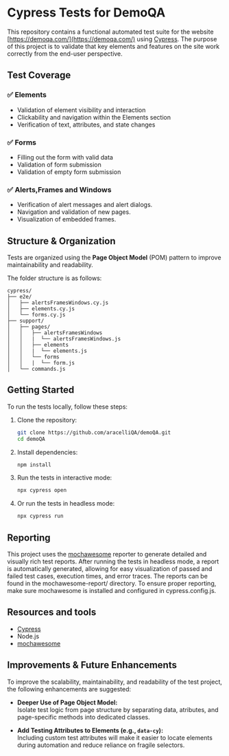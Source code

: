 # Cypress Tests for DemoQA

This repository contains a functional automated test suite for the website [https://demoqa.com/](https://demoqa.com/) using [Cypress](https://www.cypress.io/). The purpose of this project is to validate that key elements and features on the site work correctly from the end-user perspective.

## Test Coverage

### ✅ Elements 

- Validation of element visibility and interaction
- Clickability and navigation within the Elements section
- Verification of text, attributes, and state changes

### ✅ Forms 

- Filling out the form with valid data
- Validation of form submission
- Validation of empty form submission

### ✅ Alerts,Frames and Windows 

- Verification of alert messages and alert dialogs.
- Navigation and validation of new pages.
- Visualization of embedded frames.

## Structure & Organization

Tests are organized using the **Page Object Model** (POM) pattern to improve maintainability and readability. 

The folder structure is as follows:

```
cypress/
├── e2e/
│   ├── alertsFramesWindows.cy.js
│   ├── elements.cy.js
│   └── forms.cy.js
├── support/
│   ├── pages/
│   │   ├── alertsFramesWindows
│   │   |  └── alertsFramesWindows.js
│   │   ├── elements
│   │   |  └── elements.js
│   │   └── forms
│   │   |  └── form.js
│   └── commands.js
```

## Getting Started

To run the tests locally, follow these steps:

1. Clone the repository:
   ```bash
   git clone https://github.com/aracelliQA/demoQA.git
   cd demoQA

2. Install dependencies:
   ```bash
   npm install
   ```

3. Run the tests in interactive mode:
   ```bash
   npx cypress open
   ```

4. Or run the tests in headless mode:
   ```bash
   npx cypress run
   ```

## Reporting
This project uses the [mochawesome](https://github.com/adamgruber/mochawesome) reporter to generate detailed and visually rich test reports. After running the tests in headless mode, a report is automatically generated, allowing for easy visualization of passed and failed test cases, execution times, and error traces. The reports can be found in the mochawesome-report/ directory.
To ensure proper reporting, make sure mochawesome is installed and configured in cypress.config.js.

## Resources and tools

- [Cypress](https://www.cypress.io/)   
- Node.js
- [mochawesome](https://github.com/adamgruber/mochawesome)

## Improvements & Future Enhancements

To improve the scalability, maintainability, and readability of the test project, the following enhancements are suggested:

- **Deeper Use of Page Object Model:**  
  Isolate test logic from page structure by separating data, atributes, and page-specific methods into dedicated classes.

- **Add Testing Attributes to Elements (e.g., `data-cy`):**  
  Including custom test attributes will make it easier to locate elements during automation and reduce reliance on fragile selectors.





